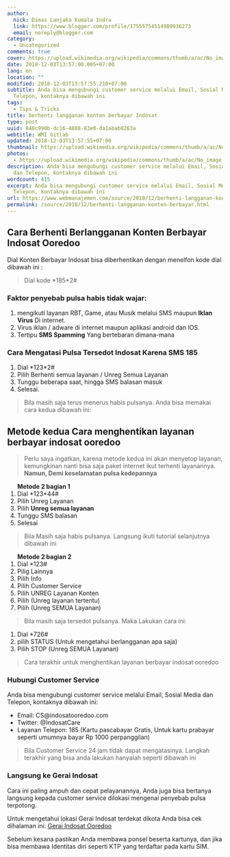 ```yaml
---
author:
  nick: Dimas Lanjaka Kumala Indra
  link: https://www.blogger.com/profile/17555754514989936273
  email: noreply@blogger.com
category:
  - Uncategorized
comments: true
cover: https://upload.wikimedia.org/wikipedia/commons/thumb/a/ac/No_image_available.svg/2048px-No_image_available.svg.png
date: 2018-12-03T13:57:00.005+07:00
lang: en
location: ""
modified: 2018-12-03T13:57:55.210+07:00
subtitle: Anda bisa mengubungi customer service melalui Email, Sosial Media dan
  Telepon, kontaknya dibawah ini
tags:
  - Tips & Tricks
title: berhenti langganan konten berbayar Indosat
type: post
uuid: 840c990b-dc16-4888-83e0-da1abab0263a
webtitle: WMI Gitlab
updated: 2018-12-03T13:57:55+07:00
thumbnail: https://upload.wikimedia.org/wikipedia/commons/thumb/a/ac/No_image_available.svg/2048px-No_image_available.svg.png
photos:
  - https://upload.wikimedia.org/wikipedia/commons/thumb/a/ac/No_image_available.svg/2048px-No_image_available.svg.png
description: Anda bisa mengubungi customer service melalui Email, Sosial Media
  dan Telepon, kontaknya dibawah ini
wordcount: 415
excerpt: Anda bisa mengubungi customer service melalui Email, Sosial Media dan
  Telepon, kontaknya dibawah ini
url: https://www.webmanajemen.com/source/2018/12/berhenti-langganan-konten-berbayar.html
permalink: /source/2018/12/berhenti-langganan-konten-berbayar.html
---
```


<h2>Cara Berhenti Berlangganan Konten Berbayar Indosat Ooredoo</h2> Dial Konten Berbayar Indosat bisa diberhentikan dengan menelfon kode dial dibawah ini : <blockquote>Dial kode *185*2# </blockquote> <h3>Faktor penyebab pulsa habis tidak wajar:</h3><ol><li>mengikuti layanan RBT, Game, atau Musik melalui SMS maupun <b>Iklan Virus</b> Di internet. </li><li>Virus iklan / adware di internet maupun aplikasi android dan IOS. </li><li>Tertipu <b>SMS Spamming</b> Yang bertebaran dimana-mana</li></ol> <h3>Cara Mengatasi Pulsa Tersedot Indosat Karena SMS 185</h3><ol><li>Dial *123*2#</li><li>Pilih Berhenti semua layanan / Unreg Semua Layanan</li><li>Tunggu beberapa saat, hingga SMS balasan masuk</li><li>Selesai.</li></ol> <blockquote>Bila masih saja terus menerus habis pulsanya. Anda bisa memakai cara kedua dibawah ini: </blockquote> <h2>Metode kedua Cara menghentikan layanan berbayar indosat ooredoo</h2><blockquote>Perlu saya ingatkan, karena metode kedua ini akan menyetop layanan, kemungkinan nanti bisa saja paket internet ikut terhenti layanannya. <b>Namun, Demi keselamatan pulsa kedepannya</b></blockquote>  <ol> <b>Metode 2 bagian 1</b><li>Dial *123*44#</li><li>Pilih Unreg Layanan</li><li>Pilih <b>Unreg semua layanan</b></li><li>Tunggu SMS balasan</li><li>Selesai</li></ol> <blockquote>Bila Masih saja habis pulsanya. Langsung ikuti tutorial selanjutnya dibawah ini</blockquote>  <ol> <b>Metode 2 bagian 2</b><li>Dial *123#</li><li>Pilig Lainnya </li><li>Pilih Info </li><li>Pilih Customer Service</li><li>Pilih UNREG Layanan Konten</li><li>Pilih (Unreg layanan tertentu)</li><li>Pilih (Unreg SEMUA Layanan)</li></ol> <blockquote>Bila masih saja tersedot pulsanya. Maka Lakukan cara ini:</blockquote> <ol><li>Dial *726# </li><li>pilih STATUS (Untuk mengetahui berlangganan apa saja)</li><li>Pilih STOP (Unreg SEMUA Layanan)</li></ol> <blockquote>Cara terakhir untuk menghentikan layanan berbayar indosat ooredoo</blockquote><h3>    Hubungi Customer Service </h3><p>    Anda bisa mengubungi customer service melalui Email, Sosial Media dan     Telepon, kontaknya dibawah ini: </p><ul>    <li>        Email: CS@indosatooredoo.com     </li>    <li>        Twitter: @IndosatCare     </li>    <li>        Layanan Telepon: 185 (Kartu pascabayar Gratis, Untuk kartu prabayar         seperti umumnya bayar Rp 1000 perpanggilan)     </li></ul> <blockquote>Bila Customer Service 24 jam tidak dapat mengatasinya. Langkah terakhir yang bisa anda lakukan hanyalah seperti dibawah ini</blockquote> <h3>    Langsung ke Gerai Indosat </h3><p>    Cara ini paling ampuh dan cepat pelayanannya, Anda juga bisa bertanya     langsung kepada customer service dilokasi mengenai penyebab pulsa     terpotong. </p><p>    Untuk mengetahui lokasi Gerai Indosat terdekat dikota Anda bisa cek     dihalaman ini:     <a href="https://indosatooredoo.com/gerai" rel="noopener noreferer nofollow">        Gerai Indosat Ooredoo     </a></p><p>    Sebelum kesana pastikan Anda membawa ponsel beserta kartunya, dan jika bisa     membawa Identitas diri seperti KTP yang terdaftar pada kartu SIM. </p>